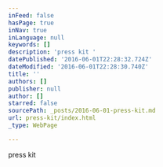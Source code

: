 ```yaml
---
inFeed: false
hasPage: true
inNav: true
inLanguage: null
keywords: []
description: 'press kit '
datePublished: '2016-06-01T22:28:32.724Z'
dateModified: '2016-06-01T22:28:30.740Z'
title: ''
authors: []
publisher: null
author: []
starred: false
sourcePath: _posts/2016-06-01-press-kit.md
url: press-kit/index.html
_type: WebPage

---
```

press kit